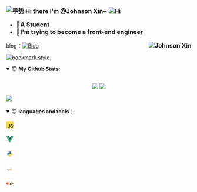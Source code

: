 <h3>
  <img src="https://media.giphy.com/media/hvRJCLFzcasrR4ia7z/giphy.gif" width="25" alt="手势">
  Hi there I’m @Johnson Xin~
 <img src="https://emojis.slackmojis.com/emojis/images/1588866973/8934/hellokittydance.gif?1588866973" alt="Hi" width="30" />
    <ul>
        <li>🧑A Student</li>
        <li>🌱I'm trying to become a front-end engineer</li>
    </ul>
    <a href="https://github.com/CodeGetters">
      <img align="right" src="https://count.getloli.com/get/@CodeGetters?theme=rule34" alt="Johnson Xin" />
    </a>
</h3>

blog：[![Blog](https://img.shields.io/badge/-Blog-07c160?logo=Micro.blog&logoColor=black)](http://reday.asia)

[![bookmark.style](https://svg.bookmark.style/api?url=https://blog.reday.asia&mode=dark&style=horizontal)](https://reday.asia)


<details open>
 <summary> 😇 <b>My Github Stats</b>: </summary>
<br>
<p align = "center">

<img src="https://github-readme-stats.vercel.app/api?username=CodeGetters&show_icons=true&theme=tokyonight"/>

<img src="https://github-readme-stats-zzy-eight.vercel.app/api/top-langs/?username=CodeGetters&layout=compact"/>

</p>

![](https://github-readme-activity-graph.cyclic.app/graph?username=CodeGetters&theme=github)
</details>

<details open>
<summary> 😇 <b>languages and tools</b>：</summary>
<code>
<img height="20" src="https://raw.githubusercontent.com/github/explore/80688e429a7d4ef2fca1e82350fe8e3517d3494d/topics/javascript/javascript.png">
</code>
<code>
<img height="20" src="https://raw.githubusercontent.com/github/explore/80688e429a7d4ef2fca1e82350fe8e3517d3494d/topics/vue/vue.png">
</code>
<code>
<img height="20" src="https://raw.githubusercontent.com/github/explore/80688e429a7d4ef2fca1e82350fe8e3517d3494d/topics/python/python.png">
</code>
<code>
<img height="20" src="https://raw.githubusercontent.com/github/explore/80688e429a7d4ef2fca1e82350fe8e3517d3494d/topics/mysql/mysql.png">
</code>
<code>
<img height="20" src="https://raw.githubusercontent.com/github/explore/80688e429a7d4ef2fca1e82350fe8e3517d3494d/topics/git/git.png">
</code>
</details>
<!---

CodeGetters/CodeGetters is a ✨ special ✨ repository because its `README.md` (this file) appears on your GitHub profile.

You can click the Preview link to take a look at your changes.

--->
